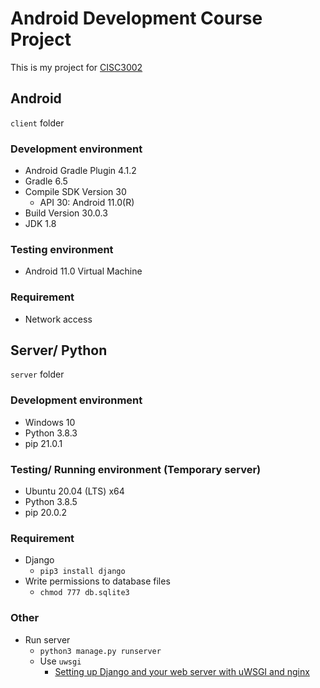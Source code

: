 # Android Development Course Project

This is my project for [CISC3002](http://cis.um.edu.mo/bsccourses.php?code=CISC3002&year=16)

## Android
`client` folder
### Development environment
- Android Gradle Plugin 4.1.2
- Gradle 6.5
- Compile SDK Version 30
  - API 30: Android 11.0(R)
- Build Version 30.0.3
- JDK 1.8
### Testing environment
- Android 11.0 Virtual Machine

### Requirement
- Network access

## Server/ Python
`server` folder
### Development environment
- Windows 10
- Python 3.8.3
- pip 21.0.1

### Testing/ Running environment (Temporary server)
- Ubuntu 20.04 (LTS) x64
- Python 3.8.5
- pip 20.0.2

### Requirement
- Django
  - `pip3 install django`
- Write permissions to database files
  - `chmod 777 db.sqlite3`
### Other
- Run server
  - `python3 manage.py runserver`
  - Use `uwsgi`
    - [Setting up Django and your web server with uWSGI and nginx](https://uwsgi-docs.readthedocs.io/en/latest/tutorials/Django_and_nginx.html)